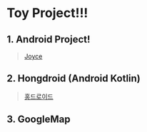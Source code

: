 # Toy Project!!!

  ## 1. Android Project!

  > [Joyce](https://www.youtube.com/watch?v=IDVnZPjRCYg)

  ## 2. Hongdroid (Android Kotlin)

  > [홍드로이드](https://www.youtube.com/watch?v=IaXhn_I_ziY&list=PLC51MBz7PMywN2GJ53aF0UO5fnHGjW35a)

  ## 3. GoogleMap